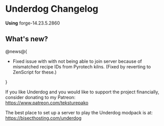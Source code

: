 # Underdog Changelog

**Using** forge-14.23.5.2860

## What's new?

@news@{

- Fixed issue with with not being able to join server because of mismatched recipe IDs from Pyrotech kilns. (Fixed by reverting to ZenScript for these.)

}

If you like Underdog and you would like to support the project financially, consider donating to my Patreon: \
<https://www.patreon.com/teksturepako>

The best place to set up a server to play the Underdog modpack is at: \
<https://bisecthosting.com/underdog>
